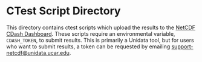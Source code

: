 # CTest Script Directory

This directory contains ctest scripts which upload the results to the [NetCDF CDash Dashboard](https://cdash.unidata.ucar.edu).  These scripts require an environmental variable, `CDASH_TOKEN`, to submit results.  This is primarily a Unidata tool, but for users who want to submit results, a token can be requested by emailing support-netcdf@unidata.ucar.edu.
